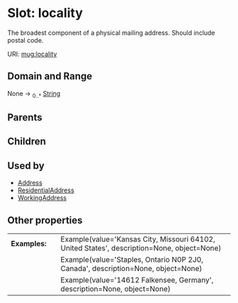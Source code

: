 
# Slot: locality


The broadest component of a physical mailing address. Should include postal code.

URI: [mug:locality](https://w3id.org/caufieldjh-in-space/mug_schemas/locality)


## Domain and Range

None &#8594;  <sub>0..\*</sub> [String](types/String.md)

## Parents


## Children


## Used by

 * [Address](Address.md)
 * [ResidentialAddress](ResidentialAddress.md)
 * [WorkingAddress](WorkingAddress.md)

## Other properties

|  |  |  |
| --- | --- | --- |
| **Examples:** | | Example(value='Kansas City, Missouri 64102, United States', description=None, object=None) |
|  | | Example(value='Staples, Ontario N0P 2J0, Canada', description=None, object=None) |
|  | | Example(value='14612 Falkensee, Germany', description=None, object=None) |

